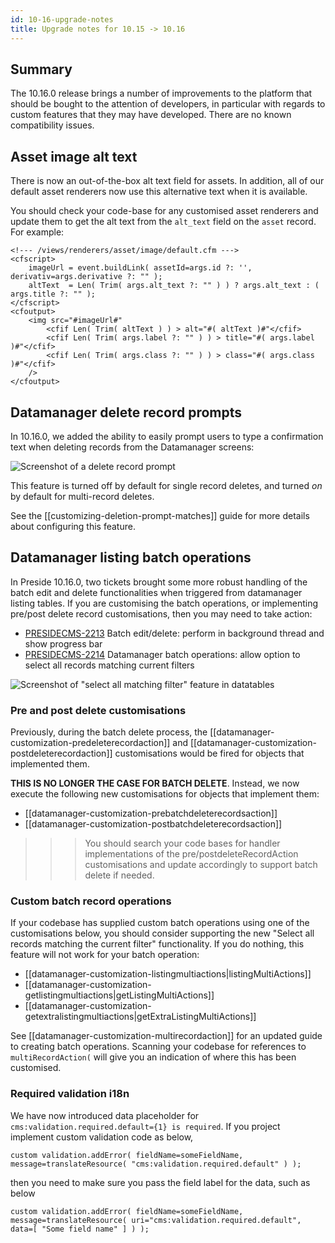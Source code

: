 ```yaml
---
id: 10-16-upgrade-notes
title: Upgrade notes for 10.15 -> 10.16
---
```


## Summary

The 10.16.0 release brings a number of improvements to the platform that should be bought to the attention of developers, in particular with regards to custom features that they may have developed. There are no known compatibility issues.

## Asset image alt text

There is now an out-of-the-box alt text field for assets. In addition, all of our default asset renderers now use this alternative text when it is available.

You should check your code-base for any customised asset renderers and update them to get the alt text from the `alt_text` field on the `asset` record. For example:

```lucee
<!--- /views/renderers/asset/image/default.cfm --->
<cfscript>
	imageUrl = event.buildLink( assetId=args.id ?: '', derivativ=args.derivative ?: "" );
	altText  = Len( Trim( args.alt_text ?: "" ) ) ? args.alt_text : ( args.title ?: "" );
</cfscript>
<cfoutput>
	<img src="#imageUrl#"
		<cfif Len( Trim( altText ) ) > alt="#( altText )#"</cfif>
		<cfif Len( Trim( args.label ?: "" ) ) > title="#( args.label )#"</cfif>
		<cfif Len( Trim( args.class ?: "" ) ) > class="#( args.class )#"</cfif>
	/>
</cfoutput>
```

## Datamanager delete record prompts

In 10.16.0, we added the ability to easily prompt users to type a confirmation text when deleting records from the Datamanager screens:

![Screenshot of a delete record prompt](images/screenshots/deleteprompt.png)

This feature is turned off by default for single record deletes, and turned _on_ by default for multi-record deletes.

See the [[customizing-deletion-prompt-matches]] guide for more details about configuring this feature.

## Datamanager listing batch operations

In Preside 10.16.0, two tickets brought some more robust handling of the batch edit and delete functionalities when triggered from datamanager listing tables. If you are customising the batch operations, or implementing pre/post delete record customisations, then you may need to take action:

* [PRESIDECMS-2213](https://presidecms.atlassian.net/browse/PRESIDECMS-2213) Batch edit/delete: perform in background thread and show progress bar
* [PRESIDECMS-2214](https://presidecms.atlassian.net/browse/PRESIDECMS-2214) Datamanager batch operations: allow option to select all records matching current filters

![Screenshot of "select all matching filter" feature in datatables](images/screenshots/batchselectall.png)

### Pre and post delete customisations

Previously, during the batch delete process, the [[datamanager-customization-predeleterecordaction]] and [[datamanager-customization-postdeleterecordaction]] customisations would be fired for objects that implemented them. 

**THIS IS NO LONGER THE CASE FOR BATCH DELETE**. Instead, we now execute the following new customisations for objects that implement them:

* [[datamanager-customization-prebatchdeleterecordsaction]]
* [[datamanager-customization-postbatchdeleterecordsaction]]

>>> You should search your code bases for handler implementations of the pre/postdeleteRecordAction customisations and update accordingly to support batch delete if needed.

### Custom batch record operations

If your codebase has supplied custom batch operations using one of the customisations below, you should consider supporting the new "Select all records matching the current filter" functionality. If you do nothing, this feature will not work for your batch operation:

* [[datamanager-customization-listingmultiactions|listingMultiActions]]
* [[datamanager-customization-getlistingmultiactions|getListingMultiActions]]
* [[datamanager-customization-getextralistingmultiactions|getExtraListingMultiActions]]

See [[datamanager-customization-multirecordaction]] for an updated guide to creating batch operations. Scanning your codebase for references to `multiRecordAction(` will give you an indication of where this has been customised.

### Required validation i18n

We have now introduced data placeholder for `cms:validation.required.default={1} is required`. 
If you project implement custom validation code as below,
```lucee
custom validation.addError( fieldName=someFieldName, message=translateResource( "cms:validation.required.default" ) );
```

then you need to make sure you pass the field label for the data, such as below
```lucee
custom validation.addError( fieldName=someFieldName, message=translateResource( uri="cms:validation.required.default", data=[ "Some field name" ] ) );
```
